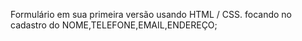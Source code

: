 Formulário em sua primeira versão usando HTML /  CSS.
focando no cadastro do NOME,TELEFONE,EMAIL,ENDEREÇO;
